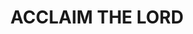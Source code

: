 ---
capo: 0
id: 0
lang: en-us
page: 79-1
step: pre
subtitle: ''
tags: []
title: ACCLAIM THE LORD
---